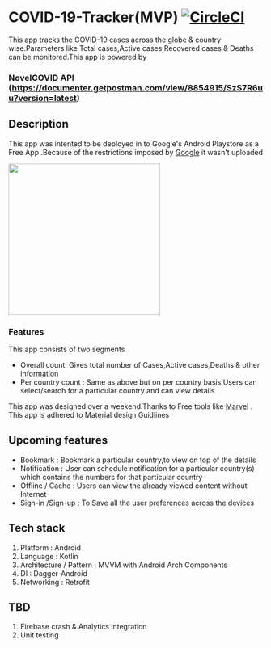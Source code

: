 # COVID-19-Tracker(MVP) [![CircleCI](https://circleci.com/gh/Humblefool97/COVID-19-Tracker.svg?style=svg)](https://circleci.com/gh/Humblefool97/COVID-19-Tracker)

This app tracks the COVID-19 cases across the globe &amp; country wise.Parameters like Total cases,Active cases,Recovered cases &amp; Deaths can be monitored.This app is powered by 
### NovelCOVID API (https://documenter.getpostman.com/view/8854915/SzS7R6uu?version=latest)

## Description
This app was intented to be deployed in to Google's Android Playstore as a Free App .Because of the restrictions imposed by [Google](https://www.blog.google/inside-google/company-announcements/coronavirus-covid19-response/)
it wasn't uploaded

<img src="https://github.com/Humblefool97/COVID-19-Tracker/blob/master/COVID19%20tracker.gif" width="300">

### Features
This app consists of two segments
- Overall  count: Gives total number of Cases,Active cases,Deaths & other information
- Per country count : Same as above but on per country basis.Users can select/search for a particular country and can view details

This app was designed over a weekend.Thanks to Free tools like [Marvel](https://marvelapp.com/) .
This app is adhered to Material design Guidlines

## Upcoming features
- Bookmark : Bookmark a particular country,to view on top of the details
- Notification : User can schedule notification for a particular country(s) which contains the numbers for that particular country
- Offline / Cache : Users can view the already viewed content without Internet
- Sign-in /Sign-up : To Save all the user preferences across the devices


## Tech stack
<ol>
<li>Platform : Android</li>
<li>Language : Kotlin</li>
<li>Architecture / Pattern : MVVM with Android Arch Components</li>
<li>DI : Dagger-Android</li>
<li>Networking : Retrofit</li>
</ol>  

 ## TBD
 <ol>
<li>Firebase crash & Analytics integration</li>
<li>Unit testing</li>  
</ol>  
 

